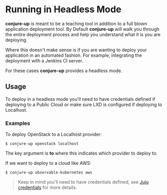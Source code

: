 # Running in Headless Mode

**conjure-up** is meant to be a teaching tool in addition to a full blown
application deployment tool. By Default **conjure-up** will walk you through the
entire deployment process and help you understand what it is you are deploying.

Where this doesn't make sense is if you are wanting to deploy your application
in an automated fashion. For example, integrating the deployment with a Jenkins
CI server.

For these cases **conjure-up** provides a headless mode.

## Usage

To deploy in a headless mode you'll need to have credentials defined if
deploying to a Public Cloud or make sure LXD is configured if deploying to
Localhost.

### Examples

To deploy OpenStack to a Localhost provider:

```
$ conjure-up openstack localhost
```

The key argument is **to** where this indicates which provider to deploy to.

If we want to deploy to a cloud like AWS:

```
$ conjure-up observable-kubernetes aws
```

> Keep in mind you'll need to have credentials defined, see
> [Juju credentials](https://jujucharms.com/docs/devel/credentials) for more
> details.
